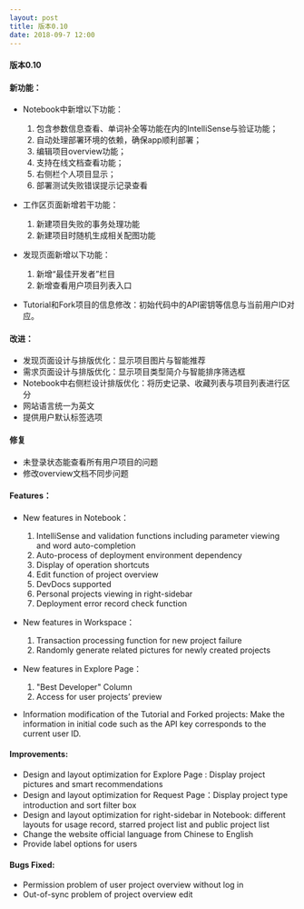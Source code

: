 ```yaml
---
layout: post
title: 版本0.10
date: 2018-09-7 12:00
---
```

#### 版本0.10
#### 新功能：
- Notebook中新增以下功能：

   1. 包含参数信息查看、单词补全等功能在内的IntelliSense与验证功能；
   2. 自动处理部署环境的依赖，确保app顺利部署；
   3. 编辑项目overview功能；
   4. 支持在线文档查看功能；
   5. 右侧栏个人项目显示；
   6. 部署测试失败错误提示记录查看

- 工作区页面新增若干功能：

  1. 新建项目失败的事务处理功能
  2. 新建项目时随机生成相关配图功能

- 发现页面新增以下功能：
  
  1. 新增“最佳开发者”栏目
  2. 新增查看用户项目列表入口

- Tutorial和Fork项目的信息修改：初始代码中的API密钥等信息与当前用户ID对应。

#### 改进：
- 发现页面设计与排版优化：显示项目图片与智能推荐
- 需求页面设计与排版优化：显示项目类型简介与智能排序筛选框
- Notebook中右侧栏设计排版优化：将历史记录、收藏列表与项目列表进行区分
- 网站语言统一为英文
- 提供用户默认标签选项

#### 修复
- 未登录状态能查看所有用户项目的问题
- 修改overview文档不同步问题

#### Features：

- New features in Notebook：
  1. IntelliSense and validation functions including parameter viewing and word auto-completion
  2. Auto-process of deployment environment dependency
  3. Display of operation shortcuts 
  4. Edit function of project overview 
  5. DevDocs supported 
  6. Personal projects viewing in right-sidebar 
  7. Deployment error record check function

- New features in Workspace：
  1. Transaction processing function for new project failure
  2. Randomly generate related pictures for newly created projects

- New features in Explore Page：
  1. "Best Developer" Column
  2. Access for user projects’ preview

- Information modification of the Tutorial and Forked projects: Make the information in initial code such as the API key corresponds to the current user ID.

#### Improvements:

- Design and layout optimization for Explore Page : Display project pictures and smart recommendations
- Design and layout optimization for Request Page：Display project type introduction and sort filter box
- Design and layout optimization for right-sidebar in Notebook: different layouts for usage record, starred project list and public project list
- Change the website official language from Chinese to English
- Provide label options for users

#### Bugs Fixed:
- Permission problem of user project overview without log in
- Out-of-sync problem of project overview edit
